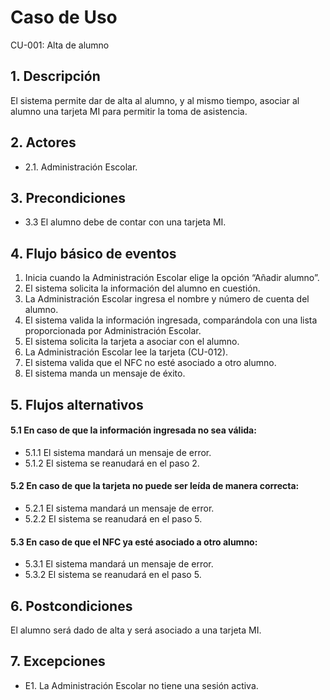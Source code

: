 # Caso de Uso
CU-001: Alta de alumno

## 1. Descripción
El sistema permite dar de alta al alumno, y al mismo tiempo, asociar al alumno una tarjeta MI para permitir la toma de asistencia.

## 2. Actores
- 2.1. Administración Escolar.

## 3. Precondiciones
- 3.3 El alumno debe de contar con una tarjeta MI.

## 4. Flujo básico de eventos
1. Inicia cuando la Administración Escolar elige la opción “Añadir alumno”.
2. El sistema solicita la información del alumno en cuestión.
3. La Administración Escolar ingresa el nombre y número de cuenta del alumno.
4. El sistema valida la información ingresada, comparándola con una lista proporcionada por Administración Escolar.
5. El sistema solicita la tarjeta a asociar con el alumno.
6. La Administración Escolar lee la tarjeta (CU-012).
7. El sistema valida que el NFC no esté asociado a otro alumno.
8. El sistema manda un mensaje de éxito.

## 5. Flujos alternativos
#### 5.1 En caso de que la información ingresada no sea válida:  
- 5.1.1 El sistema mandará un mensaje de error.  
- 5.1.2 El sistema se reanudará en el paso 2.
#### 5.2 En caso de que la tarjeta no puede ser leída de manera correcta:
- 5.2.1 El sistema mandará un mensaje de error.
- 5.2.2 El sistema se reanudará en el paso 5.
#### 5.3 En caso de que el NFC ya esté asociado a otro alumno:
- 5.3.1 El sistema mandará un mensaje de error.
- 5.3.2 El sistema se reanudará en el paso 5.

## 6. Postcondiciones
El alumno será dado de alta y será asociado a una tarjeta MI.

## 7. Excepciones
- E1. La Administración Escolar no tiene una sesión activa.

